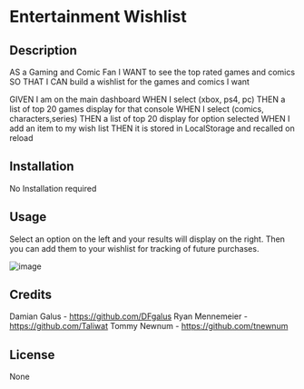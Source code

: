 # Entertainment Wishlist

## Description

AS a Gaming and Comic Fan
I WANT to see the top rated games and comics 
SO THAT I CAN build a wishlist for the games and comics I want

GIVEN I am on the main dashboard
WHEN I  select (xbox, ps4, pc) 
THEN a list of top 20 games display for that console
WHEN I select (comics, characters,series)
THEN a list of top 20 display for option selected
WHEN I add an item to my wish list
THEN it is stored in LocalStorage and recalled on reload 

## Installation

No Installation required 

## Usage

Select an option on the left and your results will display on the right.  Then you can add them to your wishlist for tracking of future purchases. 

![image](https://user-images.githubusercontent.com/117390778/212068068-2a98acd0-2e03-42ae-8120-6d3157bcb988.png)


## Credits

Damian Galus - https://github.com/DFgalus
Ryan Mennemeier - https://github.com/Taliwat
Tommy Newnum - https://github.com/tnewnum

## License

None

